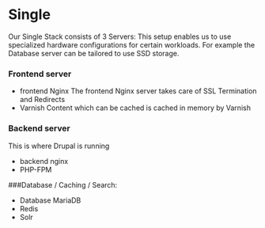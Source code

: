 # Single

Our Single Stack consists of 3 Servers:
This setup enables us to use specialized hardware configurations for certain workloads. For example the Database server can be tailored to use SSD storage.

### Frontend server
* frontend Nginx
The frontend Nginx server takes care of SSL Termination and Redirects
* Varnish
Content which can be cached is cached in memory by Varnish
### Backend server 
This is where Drupal is running
* backend nginx
* PHP-FPM


###Database / Caching / Search:
* Database MariaDB
* Redis
* Solr
